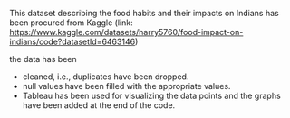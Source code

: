 This dataset describing the food habits and their impacts on Indians has been procured from Kaggle 
(link: https://www.kaggle.com/datasets/harry5760/food-impact-on-indians/code?datasetId=6463146)

the data has been 
- cleaned, i.e., duplicates have been dropped.
- null values have been filled with the appropriate values.
- Tableau has been used for visualizing the data points and the graphs have been added at the end of the code.
